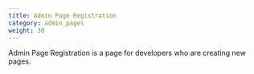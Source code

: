 ```yaml
---
title: Admin Page Registration
category: admin_pages
weight: 30 
---
```


Admin Page Registration is a page for developers who are creating new pages.

